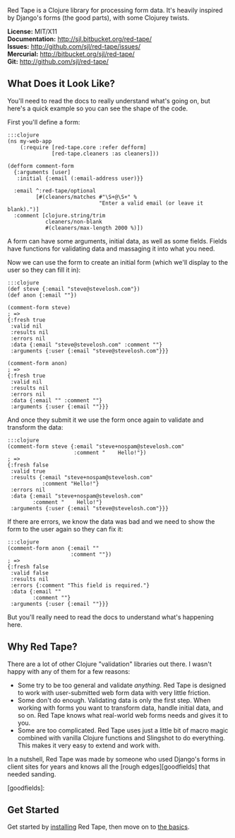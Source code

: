 Red Tape is a Clojure library for processing form data.  It's heavily inspired
by Django's forms (the good parts), with some Clojurey twists.

**License:** MIT/X11  
**Documentation:** <http://sjl.bitbucket.org/red-tape/>  
**Issues:** <http://github.com/sjl/red-tape/issues/>  
**Mercurial:** <http://bitbucket.org/sjl/red-tape/>  
**Git:** <http://github.com/sjl/red-tape/>

What Does it Look Like?
-----------------------

You'll need to read the docs to really understand what's going on, but here's
a quick example so you can see the shape of the code.

First you'll define a form:

    :::clojure
    (ns my-web-app
        (:require [red-tape.core :refer defform]
                  [red-tape.cleaners :as cleaners]))

    (defform comment-form
      {:arguments [user]
       :initial {:email (:email-address user)}}

      :email ^:red-tape/optional
             [#(cleaners/matches #"\S+@\S+" %
                                 "Enter a valid email (or leave it blank).")]
      :comment [clojure.string/trim
                cleaners/non-blank
                #(cleaners/max-length 2000 %)])

A form can have some arguments, initial data, as well as some fields.  Fields
have functions for validating data and massaging it into what you need.

Now we can use the form to create an initial form (which we'll display to the
user so they can fill it in):

    :::clojure
    (def steve {:email "steve@stevelosh.com"})
    (def anon {:email ""})

    (comment-form steve)
    ; =>
    {:fresh true
     :valid nil
     :results nil
     :errors nil
     :data {:email "steve@stevelosh.com" :comment ""}
     :arguments {:user {:email "steve@stevelosh.com"}}}

    (comment-form anon)
    ; =>
    {:fresh true
     :valid nil
     :results nil
     :errors nil
     :data {:email "" :comment ""}
     :arguments {:user {:email ""}}}

And once they submit it we use the form once again to validate and transform the
data:

    :::clojure
    (comment-form steve {:email "steve+nospam@stevelosh.com"
                         :comment "    Hello!"})
    ; =>
    {:fresh false
     :valid true
     :results {:email "steve+nospam@stevelosh.com"
               :comment "Hello!"}
     :errors nil
     :data {:email "steve+nospam@stevelosh.com"
            :comment "    Hello!"}
     :arguments {:user {:email "steve@stevelosh.com"}}}

If there are errors, we know the data was bad and we need to show the form to
the user again so they can fix it:

    :::clojure
    (comment-form anon {:email ""
                        :comment ""})
    ; =>
    {:fresh false
     :valid false
     :results nil
     :errors {:comment "This field is required."}
     :data {:email ""
            :comment ""}
     :arguments {:user {:email ""}}}

But you'll really need to read the docs to understand what's happening here.

Why Red Tape?
-------------

There are a lot of other Clojure "validation" libraries out there.  I wasn't
happy with any of them for a few reasons:

* Some try to be too general and validate *anything*.  Red Tape is designed to
  work with user-submitted web form data with very little friction.
* Some don't do enough.  Validating data is only the first step.  When working
  with forms you want to transform data, handle initial data, and so on.  Red
  Tape knows what real-world web forms needs and gives it to you.
* Some are too complicated.  Red Tape uses just a little bit of macro magic
  combined with vanilla Clojure functions and Slingshot to do everything.  This
  makes it very easy to extend and work with.

In a nutshell, Red Tape was made by someone who used Django's forms in client
sites for years and knows all the [rough edges][goodfields] that needed sanding.

[goodfields]:

Get Started
-----------

Get started by [installing](./installation/) Red Tape, then move on to [the
basics](./basics/).

